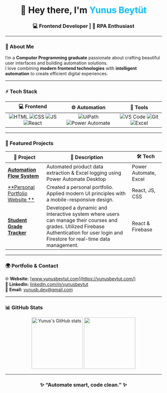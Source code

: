 <h1 align="center">👋 Hey there, I'm <span style="color:#00bfff;">Yunus Beytüt</span></h1>
<h3 align="center">💻 Frontend Developer | 🤖 RPA Enthusiast</h3>

---

### 🧭 About Me  

I’m a **Computer Programming graduate** passionate about crafting beautiful user interfaces and building automation solutions.  
I love combining **modern frontend technologies** with **intelligent automation** to create efficient digital experiences.  

---

### ⚡ Tech Stack  

| 💻 Frontend | ⚙️ Automation | 🧰 Tools |
|:------------:|:-------------:|:----------:|
| ![HTML](https://img.shields.io/badge/-HTML5-E34F26?logo=html5&logoColor=white) ![CSS](https://img.shields.io/badge/-CSS3-1572B6?logo=css3&logoColor=white) ![JS](https://img.shields.io/badge/-JavaScript-F7DF1E?logo=javascript&logoColor=black) ![React](https://img.shields.io/badge/-React-61DAFB?logo=react&logoColor=black) | ![UiPath](https://img.shields.io/badge/-UiPath-0078D7?logo=uipath&logoColor=white) ![Power Automate](https://img.shields.io/badge/-Power%20Automate-0066FF?logo=powerautomate&logoColor=white) | ![VS Code](https://img.shields.io/badge/-VS%20Code-007ACC?logo=visualstudiocode&logoColor=white) ![Git](https://img.shields.io/badge/-Git-F05032?logo=git&logoColor=white) ![Excel](https://img.shields.io/badge/-Excel-217346?logo=microsoftexcel&logoColor=white) |

---

### 🚀 Featured Projects  

| 🔹 Project | 💬 Description | 🛠️ Tech |
|-------------|----------------|----------|
| [**Automation Flow System**](#) | Automated product data extraction & Excel logging using Power Automate Desktop | Power Automate, Excel |
| [**Personal Portfolio Website **](https://github.com/YunusBeytut/yunusbeytut) | Created a personal portfolio.  Applied modern UI principles with a mobile-responsive design. | React, JS, CSS |
| [**Student Grade Tracker**](https://github.com/YunusBeytut/Jedi/tree/main/%C3%96%C4%9Frenci%20Takip%20Sistemi) | Developed a dynamic and interactive system where users can manage their courses and grades.  Utilized Firebase Authentication for user login and Firestore for real-time data management. | React & Firebase |

---

### 🌍 Portfolio & Contact  

🌐 **Website:** [www.yunusbeytut.com](https://yunusbeytut.com/)  
💼 **LinkedIn:** [linkedin.com/in/yunusbeytut](https://www.linkedin.com/in/yunusbeytut/)  
📧 **Email:** yunusb.dev@gmail.com 

---

### 📊 GitHub Stats  

<p align="center">
  <img src="https://github-readme-stats.vercel.app/api?username=yourusername&show_icons=true&theme=tokyonight" alt="Yunus's GitHub stats" height="165"/>
  <img src="https://github-readme-stats.vercel.app/api/top-langs/?username=yourusername&layout=compact&theme=tokyonight" height="165"/>
</p>

---

<h3 align="center">✨ “Automate smart, code clean.” ✨</h3>
